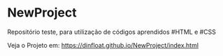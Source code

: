 # NewProject

Repositório teste, para utilização de códigos aprendidos
#HTML e #CSS

Veja o Projeto em: 
https://dinfloat.github.io/NewProject/index.html
